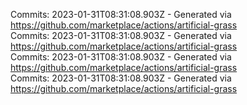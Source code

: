 Commits: 2023-01-31T08:31:08.903Z - Generated via https://github.com/marketplace/actions/artificial-grass
<br>
Commits: 2023-01-31T08:31:08.903Z - Generated via https://github.com/marketplace/actions/artificial-grass
<br>
Commits: 2023-01-31T08:31:08.903Z - Generated via https://github.com/marketplace/actions/artificial-grass
<br>
Commits: 2023-01-31T08:31:08.903Z - Generated via https://github.com/marketplace/actions/artificial-grass
<br>
